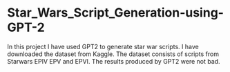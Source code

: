 # Star_Wars_Script_Generation-using-GPT-2
In this project I have used GPT2 to generate star war scripts. I have downloaded the dataset from Kaggle. The dataset consists of scripts from Starwars EPIV EPV and EPVI. The results produced by GPT2 were not bad. 
